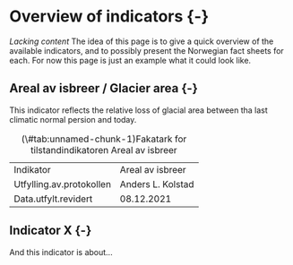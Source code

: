 # Overview of indicators {-}

*_Lacking content_*
The idea of this page is to give a quick overview of the available indicators, and to possibly present the Norwegian fact sheets for each. For now this page is just an example what it could look like.


## Areal av isbreer / Glacier area {-}
This indicator reflects the relative loss of glacial area between tha last climatic normal persion and today.


<table>
<caption>(\#tab:unnamed-chunk-1)Fakatark for tilstandindikatoren  Areal av isbreer </caption>
<tbody>
  <tr>
   <td style="text-align:left;"> Indikator </td>
   <td style="text-align:left;"> Areal av isbreer </td>
  </tr>
  <tr>
   <td style="text-align:left;"> Utfylling.av.protokollen </td>
   <td style="text-align:left;"> Anders L. Kolstad </td>
  </tr>
  <tr>
   <td style="text-align:left;"> Data.utfylt.revidert </td>
   <td style="text-align:left;"> 08.12.2021 </td>
  </tr>
</tbody>
</table>





## Indicator X {-}
And this indicator is about...


